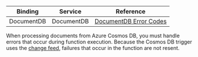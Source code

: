 | Binding | Service | Reference |
|---|---|---|
| DocumentDB | DocumentDB | [DocumentDB Error Codes](https://docs.microsoft.com/en-us/rest/api/documentdb/http-status-codes-for-documentdb) |

When processing documents from Azure Cosmos DB, you must handle errors that occur during function execution. Because the Cosmos DB trigger uses the [change feed](..\articles\cosmos-db\change-feed.md), failures that occur in the function are not resent.  